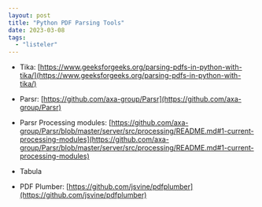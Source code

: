 ```yaml
---
layout: post
title: "Python PDF Parsing Tools"
date: 2023-03-08
tags: 
  - "listeler"
---
```


- Tika: [https://www.geeksforgeeks.org/parsing-pdfs-in-python-with-tika/](https://www.geeksforgeeks.org/parsing-pdfs-in-python-with-tika/)

- Parsr: [https://github.com/axa-group/Parsr](https://github.com/axa-group/Parsr)

- Parsr Processing modules: [https://github.com/axa-group/Parsr/blob/master/server/src/processing/README.md#1-current-processing-modules](https://github.com/axa-group/Parsr/blob/master/server/src/processing/README.md#1-current-processing-modules)

- Tabula

- PDF Plumber: [https://github.com/jsvine/pdfplumber](https://github.com/jsvine/pdfplumber)
